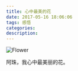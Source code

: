 ```yaml
---
title: 心中最美的花
date: 2017-05-16 18:06:06
tags: 感悟
categories:
description:
---
```


![Flower](/images/flower.jpg)

阿珠，我心中最美丽的花。
